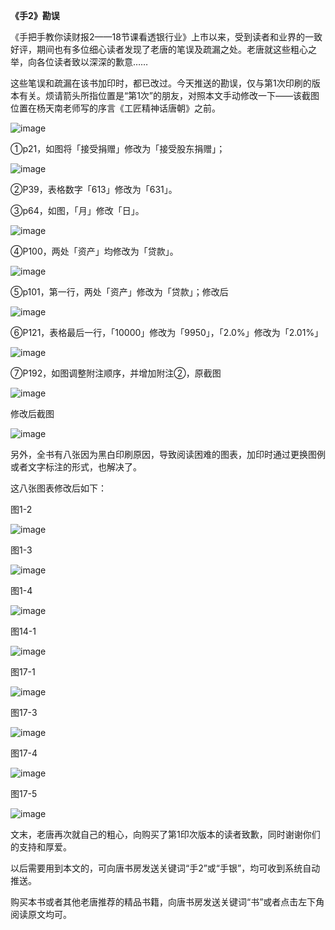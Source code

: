 **《手2》勘误**

《手把手教你读财报2——18节课看透银行业》上市以来，受到读者和业界的一致好评，期间也有多位细心读者发现了老唐的笔误及疏漏之处。老唐就这些粗心之举，向各位读者致以深深的歉意……



这些笔误和疏漏在该书加印时，都已改过。今天推送的勘误，仅与第1次印刷的版本有关。烦请箭头所指位置是“第1次”的朋友，对照本文手动修改一下——该截图位置在杨天南老师写的序言《工匠精神话唐朝》之前。

![image](https://github.com/fengyumozhu/tsf/assets/6201828/ae78f078-49af-4ff8-91ae-c44860b84569)

①p21，如图将「接受捐赠」修改为「接受股东捐赠」；

![image](https://github.com/fengyumozhu/tsf/assets/6201828/221faf04-460a-4d44-b55f-c75e33b6657a)

②P39，表格数字「613」修改为「631」。



③p64，如图，「月」修改「日」。

![image](https://github.com/fengyumozhu/tsf/assets/6201828/fbeeedde-0d6f-43a9-8a62-16ce723a827d)



④P100，两处「资产」均修改为「贷款」。

![image](https://github.com/fengyumozhu/tsf/assets/6201828/6fff3006-1f07-4eea-bf0c-6e1c97ea915f)

⑤p101，第一行，两处「资产」修改为「贷款」；修改后

![image](https://github.com/fengyumozhu/tsf/assets/6201828/fbf57f80-d05d-4bff-a717-898483097217)



⑥P121，表格最后一行，「10000」修改为「9950」，「2.0%」修改为「2.01%」

![image](https://github.com/fengyumozhu/tsf/assets/6201828/7e2721d6-8881-4b46-bc11-896e2b18a957)



⑦P192，如图调整附注顺序，并增加附注②，原截图

![image](https://github.com/fengyumozhu/tsf/assets/6201828/8d44051b-554e-466e-9b10-71245d4eae35)

修改后截图

![image](https://github.com/fengyumozhu/tsf/assets/6201828/8e3441d6-323d-47a2-baff-95a2a476b5df)



另外，全书有八张因为黑白印刷原因，导致阅读困难的图表，加印时通过更换图例或者文字标注的形式，也解决了。



这八张图表修改后如下：

图1-2

![image](https://github.com/fengyumozhu/tsf/assets/6201828/e0e93997-afc4-4221-be44-10ae0c2295a8)

图1-3

![image](https://github.com/fengyumozhu/tsf/assets/6201828/b11f0c60-fdfa-4dae-b921-bc4ced05b004)

图1-4

![image](https://github.com/fengyumozhu/tsf/assets/6201828/3a7aa330-4bba-46ce-a3c4-c512c487b08d)

图14-1

![image](https://github.com/fengyumozhu/tsf/assets/6201828/52fbb22e-101b-4036-b41c-c32e23e5def5)

图17-1

![image](https://github.com/fengyumozhu/tsf/assets/6201828/baf0db71-ce9d-4db3-b206-a62748f9b819)

图17-3

![image](https://github.com/fengyumozhu/tsf/assets/6201828/62694927-c604-4b12-a28d-4fcb07e84860)

图17-4

![image](https://github.com/fengyumozhu/tsf/assets/6201828/89e3e266-8c34-44b1-b749-a3495a226d97)

图17-5

![image](https://github.com/fengyumozhu/tsf/assets/6201828/045c06fb-71d7-4b6b-9568-22a11e3afd97)

文末，老唐再次就自己的粗心，向购买了第1印次版本的读者致歉，同时谢谢你们的支持和厚爱。

以后需要用到本文的，可向唐书房发送关键词“手2”或“手银”，均可收到系统自动推送。



购买本书或者其他老唐推荐的精品书籍，向唐书房发送关键词“书”或者点击左下角阅读原文均可。
